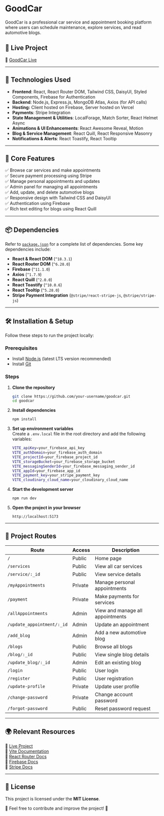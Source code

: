 # GoodCar

GoodCar is a professional car service and appointment booking platform where users can schedule maintenance, explore services, and read automotive blogs. 


## 🚀 Live Project  
🔗 [GoodCar Live](https://good-car-atiq.web.app/)  

---

## 📌 Technologies Used  
- **Frontend**: React, React Router DOM, Tailwind CSS, DaisyUI, Styled Components, Firebase for Authentication 
- **Backend**: Node.js, Express.js, MongoDB Atlas, Axios (for API calls) 
- **Hosting:** Client hosted on Firebase, Server hosted on Vercel  
- **Payments**: Stripe Integration  
- **State Management & Utilities**: LocalForage, Match Sorter, React Helmet Async  
- **Animations & UI Enhancements**: React Awesome Reveal, Motion  
- **Blog & Service Management**: React Quill, React Responsive Masonry  
- **Notifications & Alerts**: React Toastify, React Tooltip  

---

## 🌟 Core Features  
✅ Browse car services and make appointments  
✅ Secure payment processing using Stripe  
✅ Manage personal appointments and updates  
✅ Admin panel for managing all appointments  
✅ Add, update, and delete automotive blogs  
✅ Responsive design with Tailwind CSS and DaisyUI  
✅ Authentication using Firebase  
✅ Rich text editing for blogs using React Quill  

---

## 📦 Dependencies  
Refer to [`package.json`](package.json) for a complete list of dependencies. Some key dependencies include:  
- **React & React DOM** (`^18.3.1`)  
- **React Router DOM** (`^6.28.0`)  
- **Firebase** (`^11.1.0`)  
- **Axios** (`^1.7.9`)  
- **React Quill** (`^2.0.0`)  
- **React Toastify** (`^10.0.6`)  
- **React Tooltip** (`^5.28.0`)  
- **Stripe Payment Integration** (`@stripe/react-stripe-js`, `@stripe/stripe-js`)  

---

## 🛠️ Installation & Setup  

Follow these steps to run the project locally:  

### Prerequisites  
- Install [Node.js](https://nodejs.org/) (latest LTS version recommended)  
- Install [Git](https://git-scm.com/)  

### Steps  

1. **Clone the repository**  
   ```sh
   git clone https://github.com/your-username/goodcar.git
   cd goodcar
   ```

2. **Install dependencies**  
   ```sh
   npm install
   ```

3. **Set up environment variables**  
   Create a `.env.local` file in the root directory and add the following variables:  
   ```sh
   VITE_apiKey=your_firebase_api_key
   VITE_authDomain=your_firebase_auth_domain
   VITE_projectId=your_firebase_project_id
   VITE_storageBucket=your_firebase_storage_bucket
   VITE_messagingSenderId=your_firebase_messaging_sender_id
   VITE_appId=your_firebase_app_id
   VITE_payment_key=your_stripe_payment_key
   VITE_cloudinary_cloud_name=your_cloudinary_cloud_name
   ```

4. **Start the development server**  
   ```sh
   npm run dev
   ```

5. **Open the project in your browser**  
   ```
   http://localhost:5173
   ```

---

## 🔄 Project Routes  

| Route                  | Access  | Description                      |
|------------------------|---------|----------------------------------|
| `/`                   | Public  | Home page                         |
| `/services`           | Public  | View all car services             |
| `/service/:_id`       | Public  | View service details              |
| `/myAppointments`     | Private | Manage personal appointments      |
| `/payment`           | Private | Make payments for services        |
| `/allAppointments`    | Admin   | View and manage all appointments  |
| `/update_appointment/:_id` | Admin | Update an appointment       |
| `/add_blog`          | Admin   | Add a new automotive blog         |
| `/blogs`             | Public  | Browse all blogs                  |
| `/blog/:_id`         | Public  | View single blog details          |
| `/update_blog/:_id`  | Admin   | Edit an existing blog             |
| `/login`             | Public  | User login                        |
| `/register`          | Public  | User registration                 |
| `/update-profile`    | Private | Update user profile               |
| `/change-password`   | Private | Change account password           |
| `/forgot-password`   | Public  | Reset password request            |

---

## 🌍 Relevant Resources  
🔗 [Live Project](https://good-car-atiq.web.app/)  
📖 [Vite Documentation](https://vitejs.dev/)  
📖 [React Router Docs](https://reactrouter.com/)  
📖 [Firebase Docs](https://firebase.google.com/docs)  
📖 [Stripe Docs](https://stripe.com/docs)  

---

## 📜 License  
This project is licensed under the **MIT License**.  

🙌 Feel free to contribute and improve the project! 🚀
